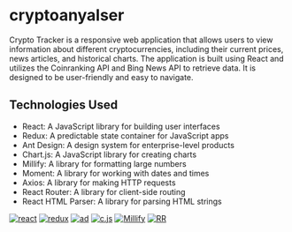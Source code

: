 # cryptoanyalser
Crypto Tracker is a responsive web application that allows users to view information about different cryptocurrencies, including their current prices, news articles, and historical charts. The application is built using React and utilizes the Coinranking API and Bing News API to retrieve data. It is designed to be user-friendly and easy to navigate.

## Technologies Used
- React: A JavaScript library for building user interfaces
- Redux: A predictable state container for JavaScript apps
- Ant Design: A design system for enterprise-level products
- Chart.js: A JavaScript library for creating charts
- Millify: A library for formatting large numbers
- Moment: A library for working with dates and times
- Axios: A library for making HTTP requests
- React Router: A library for client-side routing
- React HTML Parser: A library for parsing HTML strings

[![react](https://img.shields.io/badge/React-61DBFB?style=for-the-badge&labelColor=black&logo=react&logoColor=white)](https://katherineoelsner.com/)
[![redux](https://img.shields.io/badge/Redux-593D88?style=for-the-badge&logo=redux&logoColor=white)](https://katherineoelsner.com/)
[![ad](https://img.shields.io/badge/Ant%20Design-1890FF?style=for-the-badge&logo=antdesign&logoColor=white)](https://katherineoelsner.com/)
[![c.js](https://img.shields.io/badge/CHART.js-FF6384?style=for-the-badge&logo=chart.js&logoColor=white)](https://katherineoelsner.com/)
[![Millify](https://img.shields.io/badge/Millify-grey?style=for-the-badge&logoColor=white)](https://katherineoelsner.com/)
[![RR](https://img.shields.io/badge/React%20Router-CA4245?style=for-the-badge&logo=reactrouter&logoColor=white)](https://katherineoelsner.com/)



